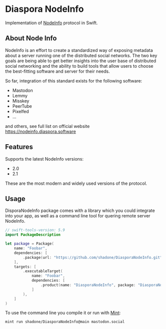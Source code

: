 # Diaspora NodeInfo

Implementation of [NodeInfo](https://nodeinfo.diaspora.software) protocol in Swift.

## About Node Info

NodeInfo is an effort to create a standardized way of exposing metadata about a server running one of the distributed social networks. The two key goals are being able to get better insights into the user base of distributed social networking and the ability to build tools that allow users to choose the best-fitting software and server for their needs.

So far, integration of this standard exists for the following software:

- Mastodon
- Lemmy
- Misskey
- PeerTube
- Pixelfed
- ...

and others, see full list on official website https://nodeinfo.diaspora.software

## Features

Supports the latest NodeInfo versions:
- 2.0
- 2.1

These are the most modern and widely used versions of the protocol.

## Usage

DisporaNodeInfo package comes with a library which you could integrate into your app, as well as a command line tool for quering remote server NodeInfo.

```swift
// swift-tools-version: 5.9
import PackageDescription

let package = Package(
    name: "Foobar",
    dependencies: [
        .package(url: "https://github.com/shadone/DiasporaNodeInfo.git", from: "1.0.0"),
    ],
    targets: [
        .executableTarget(
            name: "Foobar",
            dependencies: [
                .product(name: "DiasporaNodeInfo", package: "DiasporaNodeInfo"),
            ]
        ),
    ]
)
```

To use the command line you compile it or run with [Mint](https://github.com/yonaskolb/Mint):

```sh
mint run shadone/DiasporaNodeInfo@main mastodon.social
```

